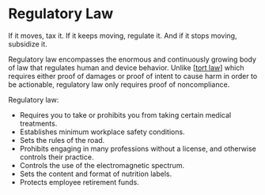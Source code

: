 # Regulatory Law

If it moves, tax it. If it keeps moving, regulate it. And if it stops moving, subsidize it.

Regulatory law encompasses the enormous and continuously growing body of law that regulates human and device behavior.
Unlike [[tort law]] which requires either proof of damages or proof of intent to cause harm in order to be actionable, regulatory law only requires proof of noncompliance.

Regulatory law:
- Requires you to take or prohibits you from taking certain medical treatments.
- Establishes minimum workplace safety conditions.
- Sets the rules of the road.
- Prohibits engaging in many professions without a license, and otherwise controls their practice.
- Controls the use of the electromagnetic spectrum.
- Sets the content and format of nutrition labels.
- Protects employee retirement funds.

[//begin]: # "Autogenerated link references for markdown compatibility"
[tort law]: tort-law.md "Tort Law"
[//end]: # "Autogenerated link references"